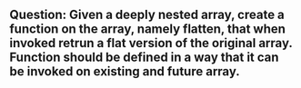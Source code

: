 ## Question: Given a deeply nested array, create a function on the array, namely flatten, that when invoked retrun a flat version of the original array. Function should be defined in a way that it can be invoked on existing and future array.